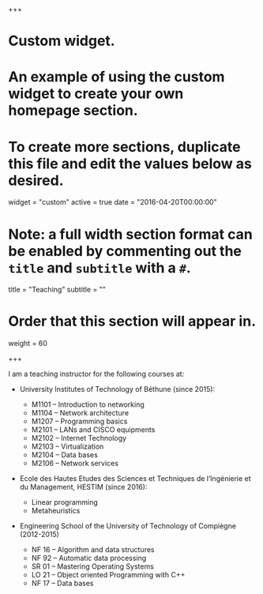 +++
# Custom widget.
# An example of using the custom widget to create your own homepage section.
# To create more sections, duplicate this file and edit the values below as desired.
widget = "custom"
active = true
date = "2016-04-20T00:00:00"

# Note: a full width section format can be enabled by commenting out the `title` and `subtitle` with a `#`.
title = "Teaching"
subtitle = ""

# Order that this section will appear in.
weight = 60

+++

I am a teaching instructor for the following courses at:

- University Institutes of Technology of Béthune (since 2015):
	- M1101 – Introduction to networking
	- M1104 – Network architecture
	- M1207 – Programming basics
	- M2101 – LANs and CISCO equipments
	- M2102 – Internet Technology
	- M2103 – Virtualization
	- M2104 – Data bases
	- M2106 – Network services

- Ecole des Hautes Etudes des Sciences et Techniques de l’Ingénierie et du Management, HESTIM (since 2016):
	- Linear programming
	- Metaheuristics

- Engineering School of the University of Technology of Compiègne (2012-2015)
	- NF 16 – Algorithm and data structures
	- NF 92 – Automatic data processing
	- SR 01 – Mastering Operating Systems
	- LO 21 – Object oriented Programming with C++
	- NF 17 – Data bases

